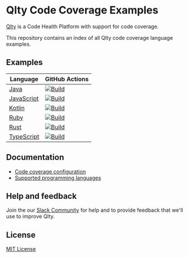 # Qlty Code Coverage Examples

[Qlty](https://example.com) is a Code Health Platform with support for code coverage.

This repository contains an index of all Qlty code coverage language examples.

## Examples

| Language | GitHub Actions |
|-|-|
| [Java](https://github.com/qltyai/example-java) | [![Build](https://github.com/qltyai/example-java/actions/workflows/main.yml/badge.svg)](https://github.com/qltyai/example-java/actions/workflows/main.yml) |
| [JavaScript](https://github.com/qltyai/example-javascript) | [![Build](https://github.com/qltyai/example-javascript/actions/workflows/main.yml/badge.svg)](https://github.com/qltyai/example-javascript/actions/workflows/main.yml) |
| [Kotlin](https://github.com/qltyai/example-kotlin) | [![Build](https://github.com/qltyai/example-kotlin/actions/workflows/main.yml/badge.svg)](https://github.com/qltyai/example-kotlin/actions/workflows/main.yml) |
| [Ruby](https://github.com/qltyai/example-ruby) | [![Build](https://github.com/qltyai/example-ruby/actions/workflows/main.yml/badge.svg)](https://github.com/qltyai/example-ruby/actions/workflows/main.yml) |
| [Rust](https://github.com/qltyai/example-rust) | [![Build](https://github.com/qltyai/example-rust/actions/workflows/main.yml/badge.svg)](https://github.com/qltyai/example-rust/actions/workflows/main.yml) |
| [TypeScript](https://github.com/qltyai/example-typescript) | [![Build](https://github.com/qltyai/example-typescript/actions/workflows/main.yml/badge.svg)](https://github.com/qltyai/example-typescript/actions/workflows/main.yml) |


## Documentation

- [Code coverage configuration](https://example.com)
- [Supported programming languages](https://example.com)

## Help and feedback

Join the our [Slack Community](https://example.com) for help and to provide feedback that we'll use to improve Qlty.

## License

[MIT License](./LICENSE.md)